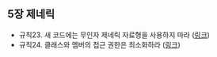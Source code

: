 ## 5장 제네릭

- 규칙23. 새 코드에는 무인자 제네릭 자료형을 사용하지 마라 ([링크](rule23.md))
- 규칙24. 클래스와 멤버의 접근 권한은 최소화하라 ([링크](rule24.md))
